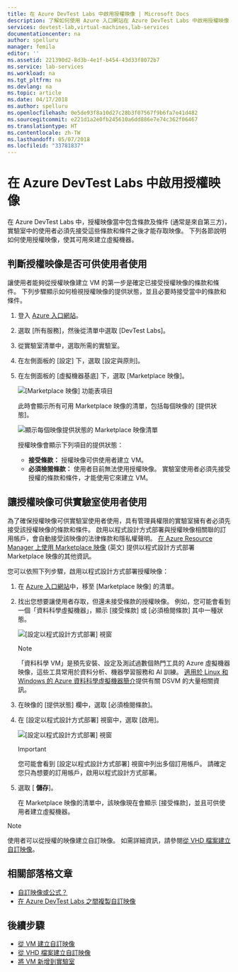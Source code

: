 ```yaml
---
title: 在 Azure DevTest Labs 中啟用授權映像 | Microsoft Docs
description: 了解如何使用 Azure 入口網站在 Azure DevTest Labs 中啟用授權映像
services: devtest-lab,virtual-machines,lab-services
documentationcenter: na
author: spelluru
manager: femila
editor: ''
ms.assetid: 221390d2-8d3b-4e1f-b454-43d33f8072b7
ms.service: lab-services
ms.workload: na
ms.tgt_pltfrm: na
ms.devlang: na
ms.topic: article
ms.date: 04/17/2018
ms.author: spelluru
ms.openlocfilehash: 0e5de93f8a10d27c28b3f07567f9b6fa7e41d482
ms.sourcegitcommit: e221d1a2e0fb245610a6dd886e7e74c362f06467
ms.translationtype: HT
ms.contentlocale: zh-TW
ms.lasthandoff: 05/07/2018
ms.locfileid: "33781837"
---
```

# <a name="enable-a-licensed-image-in-your-lab-in-azure-devtest-labs"></a>在 Azure DevTest Labs 中啟用授權映像

在 Azure DevTest Labs 中，授權映像當中包含條款及條件 (通常是來自第三方)，實驗室中的使用者必須先接受這些條款和條件之後才能存取映像。 下列各節說明如何使用授權映像，使其可用來建立虛擬機器。

## <a name="determining-whether-a-licensed-image-is-available-to-users"></a>判斷授權映像是否可供使用者使用
讓使用者能夠從授權映像建立 VM 的第一步是確定已接受授權映像的條款和條件。 下列步驟顯示如何檢視授權映像的提供狀態，並且必要時接受當中的條款和條件。

1. 登入 [Azure 入口網站](http://go.microsoft.com/fwlink/p/?LinkID=525040)。

1. 選取 [所有服務]，然後從清單中選取 [DevTest Labs]。

1. 從實驗室清單中，選取所需的實驗室。  

1. 在左側面板的 [設定] 下，選取 [設定與原則]。

1. 在左側面板的 [虛擬機器基底] 下，選取 [Marketplace 映像]。 

    ![[Marketplace 映像] 功能表項目](./media/devtest-lab-create-custom-image-from-licensed-image/devtest-lab-marketplace-images.png)

    此時會顯示所有可用 Marketplace 映像的清單，包括每個映像的 [提供狀態]。

    ![顯示每個映像提供狀態的 Marketplace 映像清單](./media/devtest-lab-create-custom-image-from-licensed-image/devtest-lab-offer-status.png)

    授權映像會顯示下列項目的提供狀態： 
    
    - **接受條款：** 授權映像可供使用者建立 VM。 
    - **必須檢閱條款：** 使用者目前無法使用授權映像。 實驗室使用者必須先接受授權的條款和條件，才能使用它來建立 VM。 

## <a name="making-a-licensed-image-available-to-lab-users"></a>讓授權映像可供實驗室使用者使用
為了確保授權映像可供實驗室使用者使用，具有管理員權限的實驗室擁有者必須先接受該授權映像的條款和條件。 啟用以程式設計方式部署與授權映像相關聯的訂用帳戶，會自動接受該映像的法律條款和隱私權聲明。 [在 Azure Resource Manager 上使用 Marketplace 映像](https://azure.microsoft.com/blog/working-with-marketplace-images-on-azure-resource-manager/) \(英文\) 提供以程式設計方式部署 Marketplace 映像的其他資訊。

您可以依照下列步驟，啟用以程式設計方式部署授權映像：

1. 在 [Azure 入口網站](http://go.microsoft.com/fwlink/p/?LinkID=525040)中，移至 [Marketplace 映像] 的清單。

1. 找出您想要讓使用者存取，但還未接受條款的授權映像。 例如，您可能會看到一個「資料科學虛擬機器」，顯示 [接受條款] 或 [必須檢閱條款] 其中一種狀態。

    ![[設定以程式設計方式部署] 視窗](./media/devtest-lab-create-custom-image-from-licensed-image/devtest-lab-licensed-images.png)

   > [!NOTE]
   > 「資料科學 VM」是預先安裝、設定及測試過數個熱門工具的 Azure 虛擬機器映像，這些工具常用於資料分析、機器學習服務和 AI 訓練。 [適用於 Linux 和 Windows 的 Azure 資料科學虛擬機器簡介](https://docs.microsoft.com/azure/machine-learning/data-science-virtual-machine/overview)提供有關 DSVM 的大量相關資訊。
   >
   >

1. 在映像的 [提供狀態] 欄中，選取 [必須檢閱條款]。

1. 在 [設定以程式設計方式部署] 視窗中，選取 [啟用]。

    ![[設定以程式設計方式部署] 視窗](./media/devtest-lab-create-custom-image-from-licensed-image/devtest-lab-enable-programmatic-deployment.png)

   > [!IMPORTANT]
   > 您可能會看到 [設定以程式設計方式部署] 視窗中列出多個訂用帳戶。 請確定您只為想要的訂用帳戶，啟用以程式設計方式部署。
   >
   >


1. 選取 [ **儲存**]。 

    在 Marketplace 映像的清單中，該映像現在會顯示 [接受條款]，並且可供使用者建立虛擬機器。

> [!NOTE]
> 使用者可以從授權的映像建立自訂映像。 如需詳細資訊，請參閱[從 VHD 檔案建立自訂映像](devtest-lab-create-template.md)。
>
>


## <a name="related-blog-posts"></a>相關部落格文章

- [自訂映像或公式？](https://blogs.msdn.microsoft.com/devtestlab/2016/04/06/custom-images-or-formulas/)
- [在 Azure DevTest Labs 之間複製自訂映像](http://www.visualstudiogeeks.com/blog/DevOps/How-To-Move-CustomImages-VHD-Between-AzureDevTestLabs#copying-custom-images-between-azure-devtest-labs)

## <a name="next-steps"></a>後續步驟

- [從 VM 建立自訂映像](devtest-lab-create-custom-image-from-vm-using-portal.md)
- [從 VHD 檔案建立自訂映像](devtest-lab-create-template.md)
- [將 VM 新增到實驗室](devtest-lab-add-vm.md)